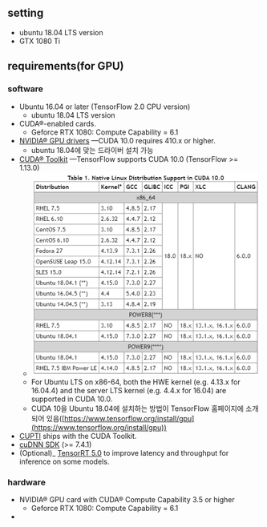 ## setting

- ubuntu 18.04 LTS version
- GTX 1080 Ti

## requirements(for GPU)

### software
- Ubuntu 16.04 or later (TensorFlow 2.0 CPU version)
	* ubuntu 18.04 LTS version
- CUDA®-enabled cards.
	* Geforce RTX 1080: Compute Capability = 6.1
- [NVIDIA® GPU drivers](https://www.nvidia.com/drivers)  —CUDA 10.0 requires 410.x or higher.
	* ubuntu 18.04에 맞는 드라이버 설치 가능
- [CUDA® Toolkit](https://developer.nvidia.com/cuda-toolkit-archive)  —TensorFlow supports CUDA 10.0 (TensorFlow >= 1.13.0)
	* ![](https://github.com/an-seunghwan/an-seunghwan.github.io/blob/master/assets/img/ubuntu1.PNG?raw=true)
	* For Ubuntu LTS on x86-64, both the HWE kernel (e.g. 4.13.x for 16.04.4) and the server LTS kernel (e.g. 4.4.x for 16.04) are supported in CUDA 10.0.
	* CUDA 10을 Ubuntu 18.04에 설치하는 방법이 TensorFlow 홈페이지에 소개되어 있음([https://www.tensorflow.org/install/gpu](https://www.tensorflow.org/install/gpu))
- [CUPTI](http://docs.nvidia.com/cuda/cupti/)  ships with the CUDA Toolkit.
- [cuDNN SDK](https://developer.nvidia.com/cudnn)  (>= 7.4.1)
-  (Optional)_  [TensorRT 5.0](https://docs.nvidia.com/deeplearning/sdk/tensorrt-install-guide/index.html)  to improve latency and throughput for inference on some models.

### hardware
- NVIDIA® GPU card with CUDA® Compute Capability 3.5 or higher
	* Geforce RTX 1080: Compute Capability = 6.1
- 





<!--stackedit_data:
eyJoaXN0b3J5IjpbMjAyNzAzMjc0MSwtMzAyNDA0ODgsMjEzNj
EzMjI3NiwxNDY3Mjg0MzAsLTg0MTU5ODIxMCwtMzkxNzEzNjVd
fQ==
-->